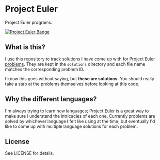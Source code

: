 # Project Euler

Project Euler programs.

[![Project Euler Badge](https://projecteuler.net/profile/bergren2.png)](https://projecteuler.net/profile/bergren2.png)

## What is this?

I use this repository to track solutions I have come up with for [Project Euler
problems](https://projecteuler.net/problems). They are kept in the `solutions`
directory and each file name matches the corresponding problem ID.

I know this goes without saying, but **these are solutions**. You should really
take a stab at the problems themselves before looking at this code.

## Why the different languages?

I'm always trying to learn new languages; Project Euler is a great way to make
sure I understand the intricacies of each one. Currently problems are solved by
whichever language I felt like using at the time, but eventually I'd like to
come up with multiple language solutions for each problem.

## License

See LICENSE for details.
